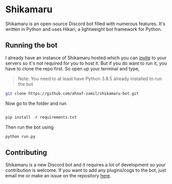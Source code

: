 # Shikamaru
Shikamaru is an open-source Discord bot filled with numerous features. It's written in Python and uses Hikari, a lightweight bot framework for Python.


## Running the bot

I already have an instance of Shikamaru hosted which you can [invite](https://discord.com/api/oauth2/authorize?client_id=759338827432722472&permissions=8&scope=bot) to your servers so it's not required for you to host it. But if you do want to run it,
you have to clone the repo first. So open up your terminal and type,

> Note: You need to at least have Python 3.8.5 already installed to run the bot

```bash
git clone https://github.com/ahnaf-zamil/shikamaru-bot.git
```

Now go to the folder and run
```py

pip install -r requirements.txt
```

Then run the bot using
```bash
python run.py
```

## Contributing
Shikamaru is a new Discord bot and it requires a lot of development so your contribution is welcome. If you want to add any plugins/cogs to the bot, just email me or make an issue on the repository [here](https://github.com/ahnaf-zamil/shikamaru-bot/issues).

